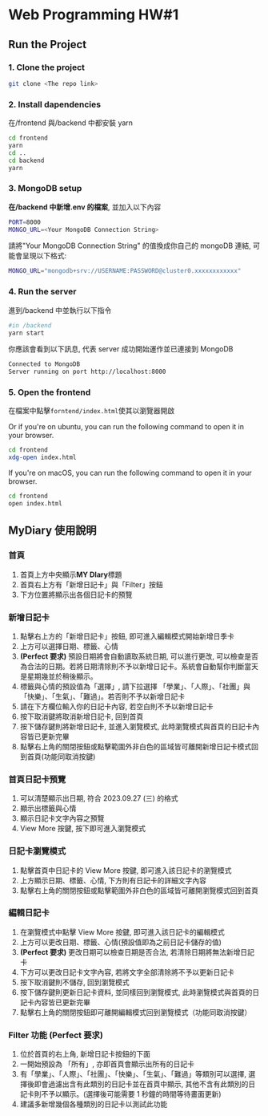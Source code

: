 # Web Programming HW#1

## Run the Project

### 1. Clone the project

```bash
git clone <The repo link>
```

### 2. Install dapendencies

在/frontend 與/backend 中都安裝 yarn

```bash
cd frontend
yarn
cd ..
cd backend
yarn
```

### 3. MongoDB setup

**在/backend 中新增.env 的檔案**, 並加入以下內容

```bash
PORT=8000
MONGO_URL=<Your MongoDB Connection String>
```

請將"Your MongoDB Connection String" 的值換成你自己的 mongoDB 連結,
可能會呈現以下格式:

```bash
MONGO_URL="mongodb+srv://USERNAME:PASSWORD@cluster0.xxxxxxxxxxxx"
```

### 4. Run the server

進到/backend 中並執行以下指令

```bash
#in /backend
yarn start
```

你應該會看到以下訊息, 代表 server 成功開始運作並已連接到 MongoDB

```bash
Connected to MongoDB
Server running on port http://localhost:8000
```

### 5. Open the frontend

在檔案中點擊`forntend/index.html`使其以瀏覽器開啟

Or if you're on ubuntu, you can run the following command to open it in your browser.

```bash
cd frontend
xdg-open index.html
```

If you're on macOS, you can run the following command to open it in your browser.

```bash
cd frontend
open index.html
```

## MyDiary 使用說明

### 首頁

1. 首頁上方中央顯示**MY DIary**標題
2. 首頁右上方有「新增日記卡」與「Filter」按鈕
3. 下方位置將顯示出各個日記卡的預覽

### 新增日記卡

1. 點擊右上方的「新增日記卡」按鈕, 即可進入編輯模式開始新增日季卡
2. 上方可以選擇日期、標籤、心情
3. **(Perfect 要求)** 預設日期將會自動讀取系統日期, 可以進行更改, 可以檢查是否為合法的日期。若將日期清除則不予以新增日記卡。系統會自動幫你判斷當天是星期幾並於稍後顯示。
4. 標籤與心情的預設值為「選擇」, 請下拉選擇 「學業」、「人際」、「社團」與「快樂」、「生氣」、「難過」。若否則不予以新增日記卡
5. 請在下方欄位輸入你的日記卡內容, 若空白則不予以新增日記卡
6. 按下取消鍵將取消新增日記卡, 回到首頁
7. 按下儲存鍵則將新增日記卡, 並進入瀏覽模式, 此時瀏覽模式與首頁的日記卡內容皆已更新完畢
8. 點擊右上角的關閉按鈕或點擊範圍外非白色的區域皆可離開新增日記卡模式回到首頁(功能同取消按鍵)

### 首頁日記卡預覽

1. 可以清楚顯示出日期, 符合 2023.09.27 (三) 的格式
2. 顯示出標籤與心情
3. 顯示日記卡文字內容之預覽
4. View More 按鍵, 按下即可進入瀏覽模式

### 日記卡瀏覽模式

1. 點擊首頁中日記卡的 View More 按鍵, 即可進入該日記卡的瀏覽模式
2. 上方顯示日期、標籤、心情, 下方則有日記卡的詳細文字內容
3. 點擊右上角的關閉按鈕或點擊範圍外非白色的區域皆可離開瀏覽模式回到首頁

### 編輯日記卡

1. 在瀏覽模式中點擊 View More 按鍵, 即可進入該日記卡的編輯模式
2. 上方可以更改日期、標籤、心情(預設值即為之前日記卡儲存的值)
3. **(Perfect 要求)** 更改日期可以檢查日期是否合法, 若清除日期將無法新增日記卡
4. 下方可以更改日記卡文字內容, 若將文字全部清除將不予以更新日記卡
5. 按下取消鍵則不儲存, 回到瀏覽模式
6. 按下儲存鍵則更新日記卡資料, 並同樣回到瀏覽模式, 此時瀏覽模式與首頁的日記卡內容皆已更新完畢
7. 點擊右上角的關閉按鈕即可離開編輯模式回到瀏覽模式（功能同取消按鍵）

### Filter 功能 **(Perfect 要求)**

1. 位於首頁的右上角, 新增日記卡按鈕的下面
2. 一開始預設為 「所有」, 亦即首頁會顯示出所有的日記卡
3. 有「學業」、「人際」、「社團」、「快樂」、「生氣」、「難過」等類別可以選擇, 選擇後即會過濾出含有此類別的日記卡並在首頁中顯示, 其他不含有此類別的日記卡則不予以顯示。(選擇後可能需要 1 秒鐘的時間等待畫面更新)
4. 建議多新增幾個各種類別的日記卡以測試此功能

